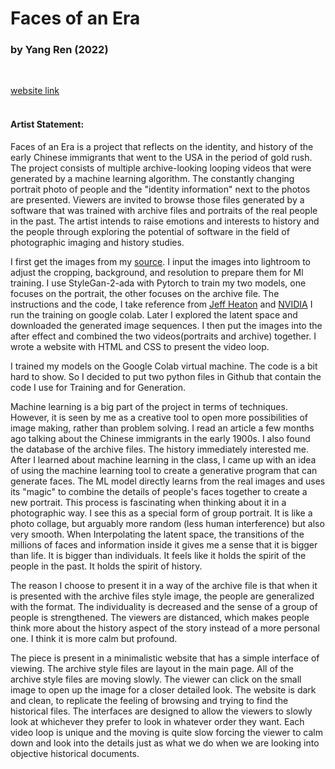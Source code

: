 # Faces of an Era 
### by Yang Ren (2022)
<br>

[website link](https://yangren72.github.io/Faces-of-an-Era/website/)
<br><br>

#### Artist Statement:

Faces of an Era is a project that reflects on the identity, and history of the early Chinese immigrants that went to the USA in the period of gold rush. The project consists of multiple archive-looking looping videos that were generated by a machine learning algorithm. The constantly changing portrait photo of people and the "identity information" next to the photos are presented. Viewers are invited to browse those files generated by a software that was trained with archive files and portraits of the real people in the past. The artist intends to raise emotions and interests to history and the people through exploring the potential of software in the field of photographic imaging and history studies.

I first get the images from my [source](https://digitallibrary.californiahistoricalsociety.org/object/22481?solr_nav%5Bid%5D=74504d2e9f0c5c063c30&solr_nav%5Bpage%5D=2&solr_nav%5Boffset%5D=9#page/1/mode/2up). I input the images into lightroom to adjust the cropping, background, and resolution to prepare them for Ml training. I use StyleGan-2-ada with Pytorch to train my two models, one focuses on the portrait, the other focuses on the archive file. The instructions and the code, I take reference from [Jeff Heaton](https://github.com/jeffheaton) and [NVIDIA](https://github.com/NVlabs/stylegan2-ada-pytorch) I run the training on google colab. Later I explored the latent space and downloaded the generated image sequences. I then put the images into the after effect and combined the two videos(portraits and archive) together. I wrote a website with HTML and CSS to present the video loop.

I trained my models on the Google Colab virtual machine. The code is a bit hard to show. So I decided to put two python files in Github that contain the code I use for Training and for Generation.

Machine learning is a big part of the project in terms of techniques. However, it is seen by me as a creative tool to open more possibilities of image making, rather than problem solving. I read an article a few months ago talking about the Chinese immigrants in the early 1900s. I also found the database of the archive files. The history immediately interested me. After I learned about machine learning in the class, I came up with an idea of using the machine learning tool to create a generative program that can generate faces. The ML model directly learns from the real images and uses its "magic" to combine the details of people's faces together to create a new portrait. This process is fascinating when thinking about it in a photographic way. I see this as a special form of group portrait. It is like a photo collage, but arguably more random (less human interference) but also very smooth. When Interpolating the latent space, the transitions of the millions of faces and information inside it gives me a sense that it is bigger than life. It is bigger than individuals. It feels like it holds the spirit of the people in the past. It holds the spirit of history.

The reason I choose to present it in a way of the archive file is that when it is presented with the archive files style image, the people are generalized with the format. The individuality is decreased and the sense of a group of people is strengthened. The viewers are distanced, which makes people think more about the history aspect of the story instead of a more personal one. I think it is more calm but profound.

The piece is present in a minimalistic website that has a simple interface of viewing. The archive style files are layout in the main page. All of the archive style files are moving slowly. The viewer can click on the small image to open up the image for a closer detailed look. The website is dark and clean, to replicate the feeling of browsing and trying to find the historical files. The interfaces are designed to allow the viewers to slowly look at whichever they prefer to look in whatever order they want. Each video loop is unique and the moving is quite slow forcing the viewer to calm down and look into the details just as what we do when we are looking into objective historical documents.

